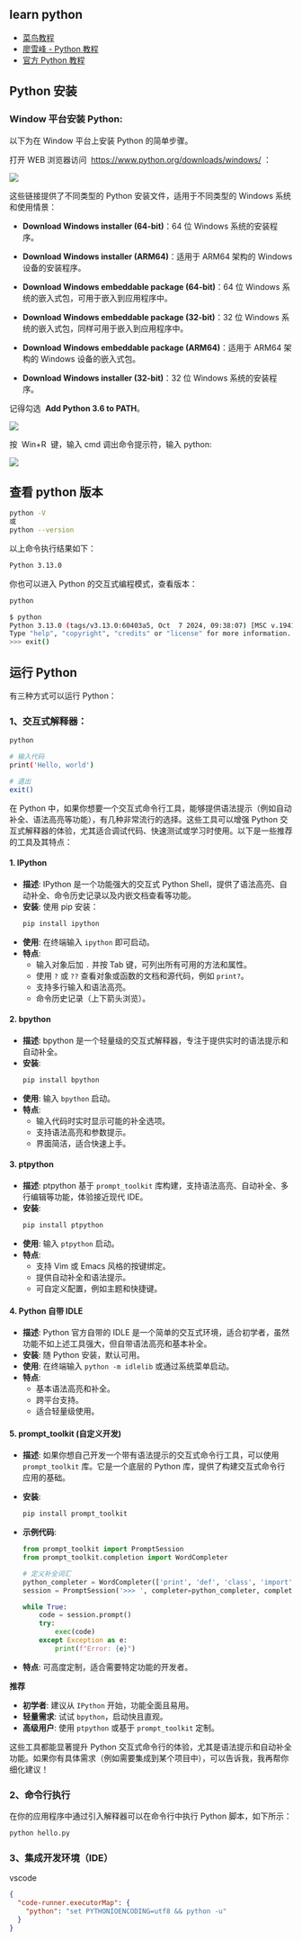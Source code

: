 ## learn python

- [菜鸟教程](https://www.runoob.com/python3/python3-tutorial.html)
- [廖雪峰 - Python 教程](https://liaoxuefeng.com/books/python/introduction/index.html)
- [官方 Python 教程](https://docs.python.org/zh-cn/3/tutorial/index.html)

## Python 安装

### Window 平台安装 Python:

以下为在 Window 平台上安装 Python 的简单步骤。

打开 WEB 浏览器访问  <https://www.python.org/downloads/windows/> ：

![](https://www.runoob.com/wp-content/uploads/2018/07/1bf7d20f853bf2c4a8f03c03c864982f.png)

这些链接提供了不同类型的 Python 安装文件，适用于不同类型的 Windows 系统和使用情景：

- **Download Windows installer (64-bit)**：64 位 Windows 系统的安装程序。

- **Download Windows installer (ARM64)**：适用于 ARM64 架构的 Windows 设备的安装程序。

- **Download Windows embeddable package (64-bit)**：64 位 Windows 系统的嵌入式包，可用于嵌入到应用程序中。

- **Download Windows embeddable package (32-bit)**：32 位 Windows 系统的嵌入式包，同样可用于嵌入到应用程序中。

- **Download Windows embeddable package (ARM64)**：适用于 ARM64 架构的 Windows 设备的嵌入式包。

- **Download Windows installer (32-bit)**：32 位 Windows 系统的安装程序。

记得勾选  **Add Python 3.6 to PATH**。

![](https://www.runoob.com/wp-content/uploads/2018/07/20180226150011548.png)

按  Win+R  键，输入 cmd 调出命令提示符，输入 python:

![](https://www.runoob.com/wp-content/uploads/2018/07/20170707155742110.png)

## 查看 python 版本

```bash
python -V
或
python --version
```

以上命令执行结果如下：

```bash
Python 3.13.0
```

你也可以进入 Python 的交互式编程模式，查看版本：

```bash
python

$ python
Python 3.13.0 (tags/v3.13.0:60403a5, Oct  7 2024, 09:38:07) [MSC v.1941 64 bit (AMD64)] on win32
Type "help", "copyright", "credits" or "license" for more information.
>>> exit()
```

## 运行 Python

有三种方式可以运行 Python：

### 1、交互式解释器：

```bash
python

# 输入代码
print('Hello, world')

# 退出
exit()
```

在 Python 中，如果你想要一个交互式命令行工具，能够提供语法提示（例如自动补全、语法高亮等功能），有几种非常流行的选择。这些工具可以增强 Python 交互式解释器的体验，尤其适合调试代码、快速测试或学习时使用。以下是一些推荐的工具及其特点：

#### 1. IPython

- **描述**: IPython 是一个功能强大的交互式 Python Shell，提供了语法高亮、自动补全、命令历史记录以及内嵌文档查看等功能。
- **安装**: 使用 pip 安装：
  ```bash
  pip install ipython
  ```
- **使用**: 在终端输入 `ipython` 即可启动。
- **特点**:
  - 输入对象后加 `.` 并按 Tab 键，可列出所有可用的方法和属性。
  - 使用 `?` 或 `??` 查看对象或函数的文档和源代码，例如 `print?`。
  - 支持多行输入和语法高亮。
  - 命令历史记录（上下箭头浏览）。

#### 2. bpython

- **描述**: bpython 是一个轻量级的交互式解释器，专注于提供实时的语法提示和自动补全。
- **安装**:
  ```bash
  pip install bpython
  ```
- **使用**: 输入 `bpython` 启动。
- **特点**:
  - 输入代码时实时显示可能的补全选项。
  - 支持语法高亮和参数提示。
  - 界面简洁，适合快速上手。

#### 3. ptpython

- **描述**: ptpython 基于 `prompt_toolkit` 库构建，支持语法高亮、自动补全、多行编辑等功能，体验接近现代 IDE。
- **安装**:
  ```bash
  pip install ptpython
  ```
- **使用**: 输入 `ptpython` 启动。
- **特点**:
  - 支持 Vim 或 Emacs 风格的按键绑定。
  - 提供自动补全和语法提示。
  - 可自定义配置，例如主题和快捷键。

#### 4. Python 自带 IDLE

- **描述**: Python 官方自带的 IDLE 是一个简单的交互式环境，适合初学者，虽然功能不如上述工具强大，但自带语法高亮和基本补全。
- **安装**: 随 Python 安装，默认可用。
- **使用**: 在终端输入 `python -m idlelib` 或通过系统菜单启动。
- **特点**:
  - 基本语法高亮和补全。
  - 跨平台支持。
  - 适合轻量级使用。

#### 5. prompt_toolkit (自定义开发)

- **描述**: 如果你想自己开发一个带有语法提示的交互式命令行工具，可以使用 `prompt_toolkit` 库。它是一个底层的 Python 库，提供了构建交互式命令行应用的基础。
- **安装**:
  ```bash
  pip install prompt_toolkit
  ```
- **示例代码**:

  ```python
  from prompt_toolkit import PromptSession
  from prompt_toolkit.completion import WordCompleter

  # 定义补全词汇
  python_completer = WordCompleter(['print', 'def', 'class', 'import'], ignore_case=True)
  session = PromptSession('>>> ', completer=python_completer, complete_while_typing=True)

  while True:
      code = session.prompt()
      try:
          exec(code)
      except Exception as e:
          print(f"Error: {e}")
  ```

- **特点**: 可高度定制，适合需要特定功能的开发者。

**推荐**

- **初学者**: 建议从 `IPython` 开始，功能全面且易用。
- **轻量需求**: 试试 `bpython`，启动快且直观。
- **高级用户**: 使用 `ptpython` 或基于 `prompt_toolkit` 定制。

这些工具都能显著提升 Python 交互式命令行的体验，尤其是语法提示和自动补全功能。如果你有具体需求（例如需要集成到某个项目中），可以告诉我，我再帮你细化建议！

### 2、命令行执行

在你的应用程序中通过引入解释器可以在命令行中执行 Python 脚本，如下所示：

```bash
python hello.py
```

### 3、集成开发环境（IDE）

vscode

```json
{
  "code-runner.executorMap": {
    "python": "set PYTHONIOENCODING=utf8 && python -u"
  }
}
```
